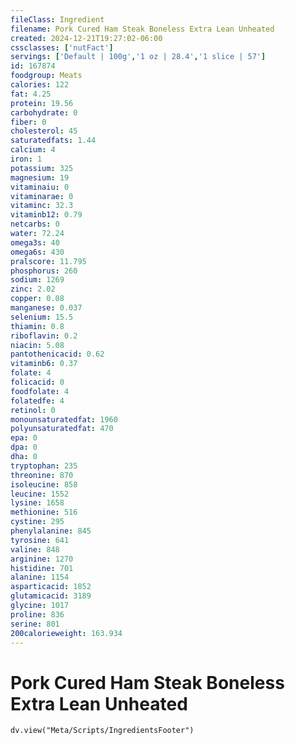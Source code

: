 ```yaml
---
fileClass: Ingredient
filename: Pork Cured Ham Steak Boneless Extra Lean Unheated
created: 2024-12-21T19:27:02-06:00
cssclasses: ['nutFact']
servings: ['Default | 100g','1 oz | 28.4','1 slice | 57']
id: 167874
foodgroup: Meats
calories: 122
fat: 4.25
protein: 19.56
carbohydrate: 0
fiber: 0
cholesterol: 45
saturatedfats: 1.44
calcium: 4
iron: 1
potassium: 325
magnesium: 19
vitaminaiu: 0
vitaminarae: 0
vitaminc: 32.3
vitaminb12: 0.79
netcarbs: 0
water: 72.24
omega3s: 40
omega6s: 430
pralscore: 11.795
phosphorus: 260
sodium: 1269
zinc: 2.02
copper: 0.08
manganese: 0.037
selenium: 15.5
thiamin: 0.8
riboflavin: 0.2
niacin: 5.08
pantothenicacid: 0.62
vitaminb6: 0.37
folate: 4
folicacid: 0
foodfolate: 4
folatedfe: 4
retinol: 0
monounsaturatedfat: 1960
polyunsaturatedfat: 470
epa: 0
dpa: 0
dha: 0
tryptophan: 235
threonine: 870
isoleucine: 858
leucine: 1552
lysine: 1658
methionine: 516
cystine: 295
phenylalanine: 845
tyrosine: 641
valine: 848
arginine: 1270
histidine: 701
alanine: 1154
asparticacid: 1852
glutamicacid: 3189
glycine: 1017
proline: 836
serine: 801
200calorieweight: 163.934
---
```


# Pork Cured Ham Steak Boneless Extra Lean Unheated

```dataviewjs
dv.view("Meta/Scripts/IngredientsFooter")
```